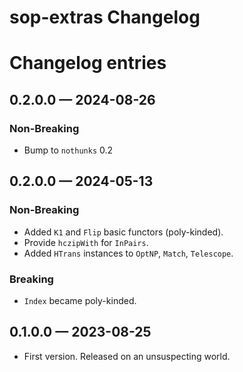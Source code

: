 # sop-extras Changelog

# Changelog entries

<a id='changelog-0.2.1.0'></a>
## 0.2.0.0 — 2024-08-26

### Non-Breaking

- Bump to `nothunks` 0.2

<a id='changelog-0.2.0.0'></a>
## 0.2.0.0 — 2024-05-13

### Non-Breaking

- Added `K1` and `Flip` basic functors (poly-kinded).
- Provide `hczipWith` for `InPairs`.
- Added `HTrans` instances to `OptNP`, `Match`, `Telescope`.

### Breaking

- `Index` became poly-kinded.

<a id='changelog-0.1.0.0'></a>
## 0.1.0.0 — 2023-08-25

* First version. Released on an unsuspecting world.
